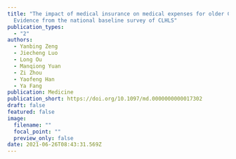 ```yaml
---
title: "The impact of medical insurance on medical expenses for older Chinese:
  Evidence from the national baseline survey of CLHLS"
publication_types:
  - "2"
authors:
  - Yanbing Zeng
  - Jiecheng Luo
  - Long Ou
  - Manqiong Yuan
  - Zi Zhou
  - Yaofeng Han
  - Ya Fang
publication: Medicine
publication_short: https://doi.org/10.1097/md.0000000000017302
draft: false
featured: false
image:
  filename: ""
  focal_point: ""
  preview_only: false
date: 2021-06-26T08:43:31.569Z
---
```


